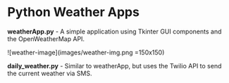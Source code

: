 # Python Weather Apps

**weatherApp.py** - A simple application using Tkinter GUI components and the OpenWeatherMap API.

![weather-image](images/weather-img.png =150x150)

**daily_weather.py** - Similar to weatherApp, but uses the Twilio API to send the current weather via SMS. 

